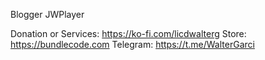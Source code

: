 Blogger JWPlayer

Donation or Services: https://ko-fi.com/licdwalterg
Store: https://bundlecode.com
Telegram: https://t.me/WalterGarci

